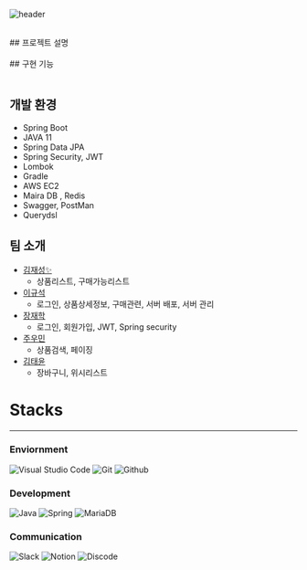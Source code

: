![header](https://capsule-render.vercel.app/api?type=cylinder&color=random&height=100&section=header&text=mini-project&fontSize=80)  


<br>
## 프로젝트 설명
<br>
<br>
## 구현 기능
<br>
<br>

## 개발 환경

- Spring Boot
- JAVA 11
- Spring Data JPA
- Spring Security, JWT
- Lombok
- Gradle
- AWS EC2
- Maira DB , Redis
- Swagger, PostMan
- Querydsl


## 팀 소개

- [김재성✨](https://github.com/kimjaeseong1)
  - 상품리스트, 구매가능리스트
- [이규석](https://github.com/cutegyuseok)
  - 로그인, 상품상세정보, 구매관련, 서버 배포, 서버 관리 
- [장재학](https://github.com/superb-Jay)
  - 로그인, 회원가입, JWT, Spring security
- [주우민](https://github.com/zoomin3022)
  - 상품검색, 페이징
- [김태윤](https://github.com/lala9663)
  - 장바구니, 위시리스트  


# Stacks
-------
### Enviornment
![Visual Studio Code](https://img.shields.io/badge/Visual%20Studio%20Code-007ACC?style=for-the-badge&logo=Visual%20Studio%20Code&logoColor=white)
![Git](https://img.shields.io/badge/Git-F05032?style=for-the-badge&logo=Git&logoColor=white)
![Github](https://img.shields.io/badge/GitHub-181717?style=for-the-badge&logo=GitHub&logoColor=white)             

### Development
![Java](https://img.shields.io/badge/Java-007396.svg?&style=for-the-badge&logo=Java&logoColor=white)
![Spring](https://img.shields.io/badge/Spring-6DB33F.svg?&style=for-the-badge&logo=Spring&logoColor=white)
![MariaDB](https://img.shields.io/badge/MariaDB-4479A1.svg?&style=for-the-badge&logo=MairaDB&logoColor=white)
 

### Communication
![Slack](https://img.shields.io/badge/Slack-4A154B?style=for-the-badge&logo=Slack&logoColor=white)
![Notion](https://img.shields.io/badge/Notion-000000?style=for-the-badge&logo=Notion&logoColor=white)
![Discode](https://img.shields.io/badge/Discord-5865F2?style=for-the-badge&logo=discord&logoColor=white)
